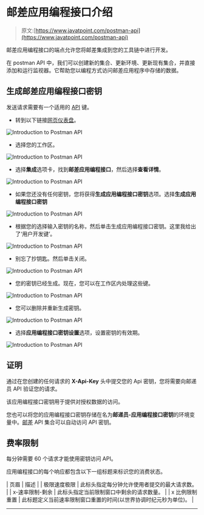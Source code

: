 # 邮差应用编程接口介绍

> 原文:[https://www.javatpoint.com/postman-api](https://www.javatpoint.com/postman-api)

邮差应用编程接口的端点允许您将邮差集成到您的工具链中进行开发。

在 postman API 中，我们可以创建新的集合、更新环境、更新现有集合，并直接添加和运行监视器。它帮助您以编程方式访问邮差应用程序中存储的数据。

## 生成邮差应用编程接口密钥

发送请求需要有一个适用的 [API](https://www.javatpoint.com/api-full-form) 键。

*   转到以下链接[网页仪表盘](https://web.postman.co/workspaces?type=personal)。

![Introduction to Postman API](../Images/e30b5b8b1e77c71367a698807a8d3651.png)

*   选择您的工作区。

![Introduction to Postman API](../Images/17824f254b9193ec15741a3284037981.png)

*   选择**集成**选项卡，找到**邮差应用编程接口**，然后选择**查看详情**。

![Introduction to Postman API](../Images/7663824c2101aba98460f64c123f4aab.png)

*   如果您还没有任何密钥，您将获得**生成应用编程接口密钥**选项。选择**生成应用编程接口密钥**

![Introduction to Postman API](../Images/6b6c8c9fc9d0ec8aefb3033cc55c8cdd.png)

*   根据您的选择输入密钥的名称，然后单击生成应用编程接口密钥。这里我给出了‘用户开发键’。

![Introduction to Postman API](../Images/0fafc4651f19b46b625999b2326b0e7a.png)

*   别忘了抄钥匙。然后单击关闭。

![Introduction to Postman API](../Images/98e23fe14970540a2c1633c66bca07f6.png)

*   您的密钥已经生成。现在，您可以在工作区内处理这些键。

![Introduction to Postman API](../Images/afe0ab2179a5b31a59585d38f8bb6f67.png)

*   您可以删除并重新生成密钥。

![Introduction to Postman API](../Images/bf7fc930e05c34b28869822f1f28ae5b.png)

*   选择**应用编程接口密钥设置**选项，设置密钥的有效期。

![Introduction to Postman API](../Images/781d96cdf4b1bfefd88d1ac0ddf2a0f7.png)

## 证明

通过在您创建的任何请求的 **X-Api-Key** 头中提交您的 Api 密钥，您将需要向邮递员 API 验证您的请求。

该应用编程接口密钥用于提供对授权数据的访问。

您也可以将您的应用编程接口密钥存储在名为**邮递员-应用编程接口密钥**的环境变量中。[邮差](https://www.javatpoint.com/postman) API 集合可以自动访问 API 密钥。

## 费率限制

每分钟需要 60 个请求才能使用密钥访问 API。

应用编程接口的每个响应都包含以下一组标题来标识您的消费状态。

| 页眉 | 描述 |
| 极限速度极限 | 此标头指定每分钟允许使用者提交的最大请求数。 |
| x-速率限制-剩余 | 此标头指定当前限制窗口中剩余的请求数量。 |
| x 比例限制重置 | 此标题定义当前速率限制窗口重置的时间(以世界协调时纪元秒为单位)。 |

* * *